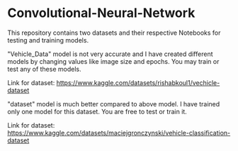 # Convolutional-Neural-Network

This repository contains two datasets and their respective Notebooks for testing and training models.

"Vehicle_Data" model is not very accurate and I have created different models by changing values like image size and epochs.
You may train or test any of these models.

Link for dataset: https://www.kaggle.com/datasets/rishabkoul1/vechicle-dataset


"dataset" model is much better compared to above model.
I have trained only one model for this dataset. You are free to test or train it.

Link for dataset: https://www.kaggle.com/datasets/maciejgronczynski/vehicle-classification-dataset

